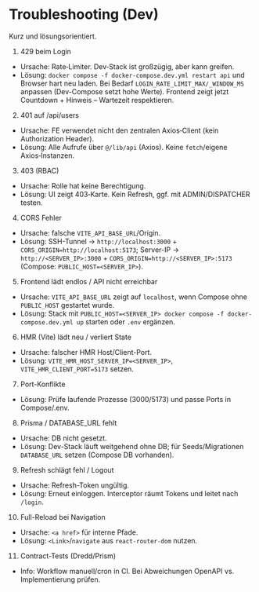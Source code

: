 # Troubleshooting (Dev)

Kurz und lösungsorientiert.

1) 429 beim Login
- Ursache: Rate‑Limiter. Dev‑Stack ist großzügig, aber kann greifen.
- Lösung: `docker compose -f docker-compose.dev.yml restart api` und Browser hart neu laden. Bei Bedarf `LOGIN_RATE_LIMIT_MAX/_WINDOW_MS` anpassen (Dev-Compose setzt hohe Werte). Frontend zeigt jetzt Countdown + Hinweis – Wartezeit respektieren.

2) 401 auf /api/users
- Ursache: FE verwendet nicht den zentralen Axios‑Client (kein Authorization Header).
- Lösung: Alle Aufrufe über `@/lib/api` (Axios). Keine `fetch`/eigene Axios‑Instanzen.

3) 403 (RBAC)
- Ursache: Rolle hat keine Berechtigung.
- Lösung: UI zeigt 403‑Karte. Kein Refresh, ggf. mit ADMIN/DISPATCHER testen.

4) CORS Fehler
- Ursache: falsche `VITE_API_BASE_URL`/Origin.
- Lösung: SSH-Tunnel → `http://localhost:3000` + `CORS_ORIGIN=http://localhost:5173`; Server-IP → `http://<SERVER_IP>:3000` + `CORS_ORIGIN=http://<SERVER_IP>:5173` (Compose: `PUBLIC_HOST=<SERVER_IP>`).

5) Frontend lädt endlos / API nicht erreichbar
- Ursache: `VITE_API_BASE_URL` zeigt auf `localhost`, wenn Compose ohne `PUBLIC_HOST` gestartet wurde.
- Lösung: Stack mit `PUBLIC_HOST=<SERVER_IP> docker compose -f docker-compose.dev.yml up` starten oder `.env` ergänzen.

6) HMR (Vite) lädt neu / verliert State
- Ursache: falscher HMR Host/Client-Port.
- Lösung: `VITE_HMR_HOST_SERVER_IP=<SERVER_IP>`, `VITE_HMR_CLIENT_PORT=5173` setzen.

7) Port-Konflikte
- Lösung: Prüfe laufende Prozesse (3000/5173) und passe Ports in Compose/.env.

8) Prisma / DATABASE_URL fehlt
- Ursache: DB nicht gesetzt.
- Lösung: Dev-Stack läuft weitgehend ohne DB; für Seeds/Migrationen `DATABASE_URL` setzen (Compose DB vorhanden).

9) Refresh schlägt fehl / Logout
- Ursache: Refresh-Token ungültig.
- Lösung: Erneut einloggen. Interceptor räumt Tokens und leitet nach `/login`.

10) Full-Reload bei Navigation
- Ursache: `<a href>` für interne Pfade.
- Lösung: `<Link>`/`navigate` aus `react-router-dom` nutzen.

11) Contract-Tests (Dredd/Prism)
- Info: Workflow manuell/cron in CI. Bei Abweichungen OpenAPI vs. Implementierung prüfen.
